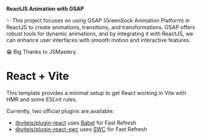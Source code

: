 **ReactJS Animation with GSAP**

✨ This project focuses on using GSAP (GreenSock Animation Platform) in ReactJS to create animations, transitions, and transformations. GSAP offers robust tools for dynamic animations, and by integrating it with ReactJS, we can enhance user interfaces with smooth motion and interactive features.

😁 Big Thanks to JSMastery.

# React + Vite

This template provides a minimal setup to get React working in Vite with HMR and some ESLint rules.

Currently, two official plugins are available:

- [@vitejs/plugin-react](https://github.com/vitejs/vite-plugin-react/blob/main/packages/plugin-react/README.md) uses [Babel](https://babeljs.io/) for Fast Refresh
- [@vitejs/plugin-react-swc](https://github.com/vitejs/vite-plugin-react-swc) uses [SWC](https://swc.rs/) for Fast Refresh
